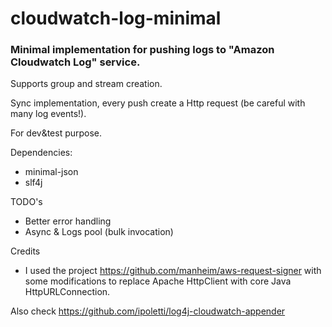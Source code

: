 # cloudwatch-log-minimal

### Minimal implementation for pushing logs to "Amazon Cloudwatch Log" service. ###

Supports group and stream creation.

Sync implementation, every push create a Http request (be careful with many log events!).

For dev&test purpose.

Dependencies:
* minimal-json
* slf4j

TODO's
* Better error handling
* Async & Logs pool (bulk invocation) 

Credits
* I used the project https://github.com/manheim/aws-request-signer with some modifications to replace Apache HttpClient with core Java HttpURLConnection.

Also check https://github.com/ipoletti/log4j-cloudwatch-appender
